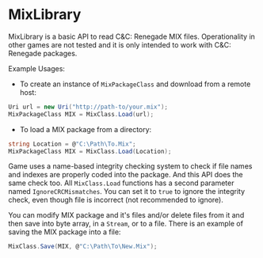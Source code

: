 # MixLibrary
MixLibrary is a basic API to read C&C: Renegade MIX files. Operationality in other games are not tested and it is only intended to work with C&C: Renegade packages.

Example Usages: 

- To create an instance of `MixPackageClass` and download from a remote host:
```csharp
Uri url = new Uri("http://path-to/your.mix");
MixPackageClass MIX = MixClass.Load(url);
```

- To load a MIX package from a directory:
```csharp
string Location = @"C:\Path\To.Mix";
MixPackageClass MIX = MixClass.Load(Location);
```
Game uses a name-based integrity checking system to check if file names and indexes are properly coded into the package. And this API does the same check too. All `MixClass.Load` functions has a second parameter named `IgnoreCRCMismatches`. You can set it to `true` to ignore the integrity check, even though file is incorrect (not recommended to ignore).

You can modify MIX package and it's files and/or delete files from it and then save into byte array, in a ``Stream``, or to a file.
There is an example of saving the MIX package into a file:
```csharp
MixClass.Save(MIX, @"C:\Path\To\New.Mix");
```
